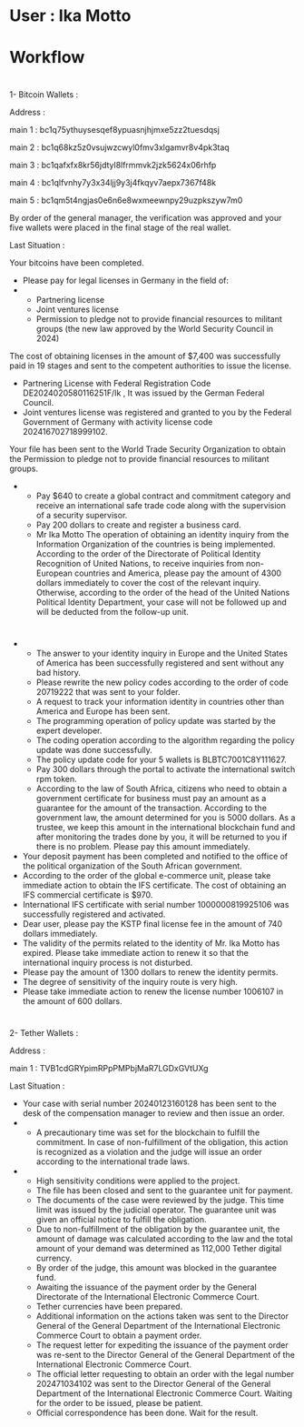 # User : Ika Motto 
# Workflow

# 
1- Bitcoin Wallets :

Address : 

main 1 : 
bc1q75ythuysesqef8ypuasnjhjmxe5zz2tuesdqsj

main 2 : 
bc1q68kz5z0vsujwzcwyl0fmv3xlgamvr8v4pk3taq

main 3 : bc1qafxfx8kr56jdtyl8lfrmmvk2jzk5624x06rhfp

main 4 : bc1qlfvnhy7y3x34ljj9y3j4fkqyv7aepx7367f48k

main 5 : bc1qm5t4ngjas0e6n6e8wxmeewnpy29uzpkszyw7m0

By order of the general manager, the verification was approved and your five wallets were placed in the final stage of the real wallet.

Last Situation : 

Your bitcoins have been completed.

* Please pay for legal licenses in Germany in the field of:
* * Partnering license
  * Joint ventures license
  * Permission to pledge not to provide financial resources to militant groups (the new law approved by the World Security Council in 2024)

The cost of obtaining licenses in the amount of $7,400 was successfully paid in 19 stages and sent to the competent authorities to issue the license.
* Partnering License with Federal Registration Code DE2024020580116251F/Ik
  , It was issued by the German Federal Council.
* Joint ventures license was registered and granted to you by the Federal Government of Germany with activity license code 202416702718999102.
  
 Your file has been sent to the World Trade Security Organization to obtain the Permission to pledge not to provide financial resources to militant groups.

 * * Pay $640 to create a global contract and commitment category and receive an international safe trade code along with the supervision of a security supervisor.
   * Pay 200 dollars to create and register a business card.
   * Mr Ika Motto
The operation of obtaining an identity inquiry from the Information Organization of the countries is being implemented.
According to the order of the Directorate of Political Identity Recognition of United Nations, to receive inquiries from non-European countries and America, please pay the amount of 4300 dollars immediately to cover the cost of the relevant inquiry.
Otherwise, according to the order of the head of the United Nations Political Identity Department, your case will not be followed up and will be deducted from the follow-up unit.
#
* * The answer to your identity inquiry in Europe and the United States of America has been successfully registered and sent without any bad history.
  * Please rewrite the new policy codes according to the order of code 20719222 that was sent to your folder.
  * A request to track your information identity in countries other than America and Europe has been sent.
  * The programming operation of policy update was started by the expert developer.
  * The coding operation according to the algorithm regarding the policy update was done successfully.
  * The policy update code for your 5 wallets is BLBTC7001C8Y111627.
  * Pay 300 dollars through the portal to activate the international switch rpm token.
  * According to the law of South Africa, citizens who need to obtain a government certificate for business must pay an amount as a guarantee for the amount of the transaction.
According to the government law, the amount determined for you is 5000 dollars.
As a trustee, we keep this amount in the international blockchain fund and after monitoring the trades done by you, it will be returned to you if there is no problem.
Please pay this amount immediately.
* Your deposit payment has been completed and notified to the office of the political organization of the South African government.
* According to the order of the global e-commerce unit, please take immediate action to obtain the IFS certificate.
The cost of obtaining an IFS commercial certificate is $970.
* International IFS certificate with serial number 1000000819925106 was successfully registered and activated.
* Dear user, please pay the KSTP final license fee in the amount of 740 dollars immediately.
* The validity of the permits related to the identity of Mr. Ika Motto has expired. Please take immediate action to renew it so that the international inquiry process is not disturbed.
* Please pay the amount of 1300 dollars to renew the identity permits.
* The degree of sensitivity of the inquiry route is very high.
* Please take immediate action to renew the license number 1006107 in the amount of 600 dollars.

 
 
# 
# 
2- Tether Wallets :

Address :

main 1 :
TVB1cdGRYpimRPpPMPbjMaR7LGDxGVtUXg

Last Situation :

* Your case with serial number 20240123160128 has been sent to the desk of the compensation manager to review and then issue an order.
* * A precautionary time was set for the blockchain to fulfill the commitment.
In case of non-fulfillment of the obligation, this action is recognized as a violation and the judge will issue an order according to the international trade laws.
* * High sensitivity conditions were applied to the project.
  * The file has been closed and sent to the guarantee unit for payment.
  * The documents of the case were reviewed by the judge. This time limit was issued by the judicial operator. The guarantee unit was given an official notice to fulfill the obligation.
  * Due to non-fulfillment of the obligation by the guarantee unit, the amount of damage was calculated according to the law and the total amount of your demand was determined as 112,000 Tether digital currency.
  * By order of the judge, this amount was blocked in the guarantee fund.
  * Awaiting the issuance of the payment order by the General Directorate of the International Electronic Commerce Court.
  * Tether currencies have been prepared.
  * Additional information on the actions taken was sent to the Director General of the General Department of the International Electronic Commerce Court to obtain a payment order.
  * The request letter for expediting the issuance of the payment order was re-sent to the Director General of the General Department of the International Electronic Commerce Court.
  * The official letter requesting to obtain an order with the legal number 202471034102 was sent to the Director General of the General Department of the International Electronic Commerce Court. Waiting for the order to be issued, please be patient.
  * Official correspondence has been done. Wait for the result.
# 

